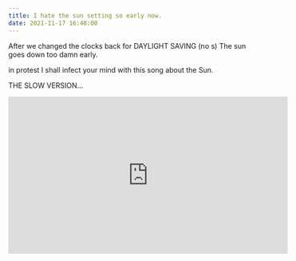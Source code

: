 ```yaml
---
title: I hate the sun setting so early now.
date: 2021-11-17 16:48:00
---
```


After we changed the clocks back for DAYLIGHT SAVING (no s) The sun goes down too damn early.

in protest I shall infect your mind with this song about the Sun.

THE SLOW VERSION...


<iframe width="560" height="315" src="https://www.youtube.com/embed/4_5wCcaO7mA" title="YouTube video player" frameborder="0" allow="accelerometer; autoplay; clipboard-write; encrypted-media; gyroscope; picture-in-picture" allowfullscreen></iframe>